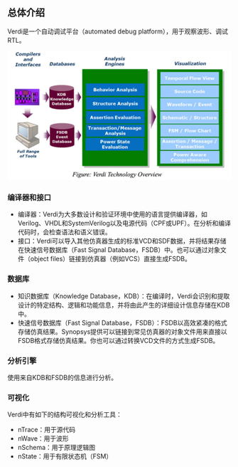 ## 总体介绍

Verdi是一个自动调试平台（automated debug platform），用于观察波形、调试 RTL。

![Verdi_tech](img/verdi_tech.png)

### 编译器和接口

- 编译器：Verdi为大多数设计和验证环境中使用的语言提供编译器，如Verilog、VHDL和SystemVerilog以及电源代码（CPF或UPF）。在分析和编译代码时，会检查语法和语义错误。
- 接口：Verdi可以导入其他仿真器生成的标准VCD和SDF数据，并将结果存储在快速信号数据库（Fast Signal Database，FSDB）中。也可以通过对象文件（object files）链接到仿真器（例如VCS）直接生成FSDB。

### 数据库

- 知识数据库（Knowledge Database，KDB）：在编译时，Verdi会识别和提取设计的特定结构、逻辑和功能信息，并将由此产生的详细设计信息存储在KDB中。
- 快速信号数据库（Fast Signal Database，FSDB）：FSDB以高效紧凑的格式存储仿真结果。Synopsys提供可以链接到常见仿真器的对象文件用来直接以FSDB格式存储仿真结果。你也可以通过转换VCD文件的方式生成FSDB。

### 分析引擎

使用来自KDB和FSDB的信息进行分析。

### 可视化

Verdi中有如下的结构可视化和分析工具：

- nTrace：用于源代码
- nWave：用于波形
- nSchema：用于原理逻辑图
- nState：用于有限状态机（FSM）

